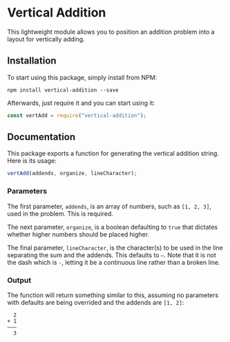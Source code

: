 # Vertical Addition

This lightweight module allows you to position an addition problem into a layout for vertically adding.

## Installation

To start using this package, simply install from NPM:

    npm install vertical-addition --save


Afterwards, just require it and you can start using it:

```js
const vertAdd = require("vertical-addition");
```

## Documentation

This package exports a function for generating the vertical addition string. Here is its usage:

```js
vertAdd(addends, organize, lineCharacter);
```

### Parameters

The first parameter, `addends`, is an array of numbers, such as `[1, 2, 3]`, used in the problem. This is required.

The next parameter, `organize`, is a boolean defaulting to `true` that dictates whether higher numbers should be placed higher.

The final parameter, `lineCharacter`, is the character(s) to be used in the line separating the sum and the addends. This defaults to `—`. Note that it is not the dash which is `-`, letting it be a continuous line rather than a broken line.

### Output

The function will return something similar to this, assuming no parameters with defaults are being overrided and the addends are `[1, 2]`:

      2
    + 1
    ———
      3